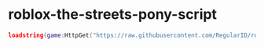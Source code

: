 # roblox-the-streets-pony-script


```lua
loadstring(game:HttpGet("https://raw.githubusercontent.com/RegularID/roblox-the-streets-pony-script/main/loadstring.lua"))()
```
